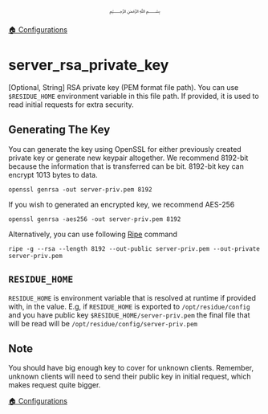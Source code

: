 <p align=center>
   ﷽
</p>

[🏠 Configurations](/docs/CONFIGURATION.md)

# server_rsa_private_key
[Optional, String] RSA private key (PEM format file path). You can use `$RESIDUE_HOME` environment variable in this file path. If provided, it is used to read initial requests for extra security.

## Generating The Key
You can generate the key using OpenSSL for either previously created private key or generate new keypair altogether. We recommend 8192-bit because the information that is transferred can be bit. 8192-bit key can encrypt 1013 bytes to data.

```
openssl genrsa -out server-priv.pem 8192
```

If you wish to generated an encrypted key, we recommend AES-256

```
openssl genrsa -aes256 -out server-priv.pem 8192
```

Alternatively, you can use following [Ripe](https://github.com/muflihun/ripe#readme) command

```
ripe -g --rsa --length 8192 --out-public server-priv.pem --out-private server-priv.pem
```


## `RESIDUE_HOME`
`RESIDUE_HOME` is environment variable that is resolved at runtime if provided with, in the value. E.g, if `RESIDUE_HOME` is exported to `/opt/residue/config` and you have public key `$RESIDUE_HOME/server-priv.pem` the final file that will be read will be `/opt/residue/config/server-priv.pem`

## Note
You should have big enough key to cover for unknown clients. Remember, unknown clients will need to send their public key in initial request, which makes request quite bigger.

[🏠 Configurations](/docs/CONFIGURATION.md)

